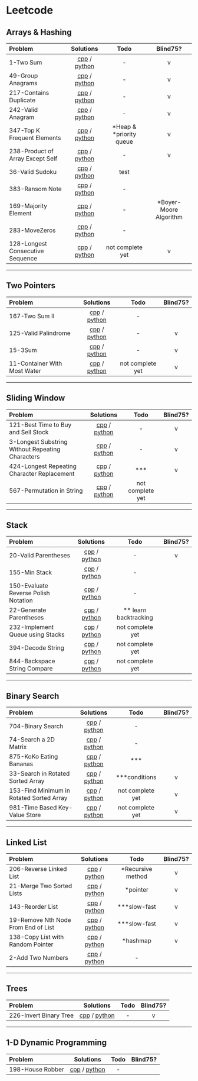 # Leetcode 

## Arrays & Hashing
|Problem|Solutions|Todo|Blind75?|
|:------|:-------:|:--:|:------:|
| 1-Two Sum | [cpp](Solutions/cpp/Array-and-Hashing/1-TwoSum.cpp) / [python](Solutions/NOSE.JPG) |  -  | v |
| 49-Group Anagrams | [cpp](Solutions/cpp/Array-and-Hashing/49-GroupAnagrams.cpp) / [python](Solutions/NOSE.JPG) | - | v |
| 217-Contains Duplicate | [cpp](Solutions/cpp/Array-and-Hashing/217-ContainsDuplicate.cpp) / [python](Solutions/NOSE.JPG) | - | v |
| 242-Valid Anagram | [cpp](Solutions/cpp/Array-and-Hashing/242-ValidAnagram.cpp) / [python](Solutions/NOSE.JPG) | - | v |
| 347-Top K Frequent Elements | [cpp](Solutions/cpp/Array-and-Hashing/347-Top-K-FrequentElements.cpp) / [python](Solutions/NOSE.JPG) | *Heap & *priority queue | v |
| 238-Product of Array Except Self | [cpp](Solutions/cpp/Array-and-Hashing/238-Product-of-ArrayExceptSelf.cpp) / [python](Solutions/NOSE.JPG) | - | v |
| 36-Valid Sudoku | [cpp](Solutions/cpp/Array-and-Hashing/36-ValidSudoku.cpp) / [python](Solutions/NOSE.JPG) | test |
| 383-Ransom Note | [cpp](Solutions/cpp/Array-and-Hashing/383-RansomNote.cpp) / [python](Solutions/NOSE.JPG) | - |
| 169-Majority Element | [cpp](Solutions/cpp/Array-and-Hashing/169-MajorityElement.cpp) / [python](Solutions/NOSE.JPG) | - | *Boyer-Moore Algorithm |
| 283-MoveZeros | [cpp](Solutions/cpp/Array-and-Hashing/283-MoveZeros.cpp) / [python](Solutions/NOSE.JPG) | - |
| 128-Longest Consecutive Sequence | [cpp](Solutions/cpp/Array-and-Hashing/128-Longest-Consecutive-Sequence.cpp) / [python](Solutions/NOSE.JPG) | not complete yet | v |

---

## Two Pointers
|Problem|Solutions|Todo|Blind75?|
|:------|:-------:|:--:|:------:|
| 167-Two Sum II | [cpp](Solutions/cpp/Two-pointers/167-TwoSumII.cpp) / [python](Solutions/NOSE.JPG) |  -  |
| 125-Valid Palindrome | [cpp](Solutions/cpp/Two-pointers/125-ValidPalindrome.cpp) / [python](Solutions/NOSE.JPG) |  -  | v |
| 15-3Sum | [cpp](Solutions/cpp/Two-pointers/15-3Sum.cpp) / [python](Solutions/NOSE.JPG) |  -  | v |
| 11-Container With Most Water | [cpp](Solutions/cpp/Two-pointers/11-ContainerWithMostWater.cpp) / [python](Solutions/NOSE.JPG) |  not complete yet  | v |

---

## Sliding Window
|Problem|Solutions|Todo|Blind75?|
|:------|:-------:|:--:|:------:|
| 121-Best Time to Buy and Sell Stock | [cpp](Solutions/cpp/Sliding-Window/121-BestTimeToBuyAndSellStock.cpp) / [python](Solutions/NOSE.JPG) |  -  | v |
| 3-Longest Substring Without Repeating Characters | [cpp](Solutions/cpp/Sliding-Window/3-LongestSubstringWithoutRepeatingCharacters.cpp) / [python](Solutions/NOSE.JPG) |  -  | v |
| 424-Longest Repeating Character Replacement | [cpp](Solutions/cpp/Sliding-Window/424-LongestRepeatingCharacterReplacement.cpp) / [python](Solutions/NOSE.JPG) |  ***  | v |
| 567-Permutation in String | [cpp](Solutions/cpp/Sliding-window/PermutationInString.cpp) / [python](Solutions/NOSE.JPG) |  not complete yet  |

---

## Stack
|Problem|Solutions|Todo|Blind75?|
|:------|:-------:|:--:|:------:|
| 20-Valid Parentheses | [cpp](Solutions/cpp/Stack/20-ValidParentheses.cpp) / [python](Solutions/NOSE.JPG) |  -  | v |
| 155-Min Stack | [cpp](https://github.com/csk1116/learn-DS-ALGO/blob/main/Stack/MinStack.cpp) / [python](Solutions/NOSE.JPG) |  -  |
| 150-Evaluate Reverse Polish Notation | [cpp](Solutions/cpp/Stack/150-EvaluateReversePolishNotation.cpp) / [python](Solutions/NOSE.JPG) |  -  |
| 22-Generate Parentheses | [cpp](Solutions/cpp/Stack/22-GenerateParentheses.cpp) / [python](Solutions/NOSE.JPG) |  ** learn backtracking  |
| 232-Implement Queue using Stacks | [cpp](Solutions/cpp/Stack/232-Implement-Queue-using-Stacks.cpp) / [python](Solutions/NOSE.JPG) |  not complete yet  |
| 394-Decode String | [cpp](Solutions/cpp/Stack/394-DecodeString.cpp) / [python](Solutions/NOSE.JPG) |  not complete yet  |
| 844-Backspace String Compare | [cpp](Solutions/cpp/Stack/844-BackspaceStringCompare.cpp) / [python](Solutions/NOSE.JPG) |  not complete yet  |

---

## Binary Search
|Problem|Solutions|Todo|Blind75?|
|:------|:-------:|:--:|:------:|
| 704-Binary Search | [cpp](https://github.com/csk1116/learn-DS-ALGO/blob/main/Search/BinarySearch.cpp) / [python](Solutions/NOSE.JPG) |  -  |
| 74-Search a 2D Matrix | [cpp](Solutions/cpp/Binary-search/74-Search-a-2D-Matrix) / [python](Solutions/NOSE.JPG) |  -  |
| 875-KoKo Eating Bananas | [cpp](Solutions/cpp/Binary-search/875-KoKoEatingBananas.cpp) / [python](Solutions/NOSE.JPG) |  ***  |
| 33-Search in Rotated Sorted Array | [cpp](Solutions/cpp/Binary-search/33-Search-In-RotatedSortedArray.cpp) / [python](Solutions/NOSE.JPG) |  ***conditions  | v |
| 153-Find Minimum in Rotated Sorted Array | [cpp](Solutions/cpp/Binary-search/153-Find-Minimum-in-Rotated-Sorted-Array.cpp) / [python](Solutions/NOSE.JPG) |  not complete yet  | v |
| 981-Time Based Key-Value Store | [cpp](Solutions/cpp/Binary-search/153-Find-Minimum-in-Rotated-Sorted-Array.cpp) / [python](Solutions/NOSE.JPG) |  not complete yet  | v |


---

## Linked List
|Problem|Solutions|Todo|Blind75?|
|:------|:-------:|:--:|:------:|
| 206-Reverse Linked List | [cpp](Solutions/cpp/LinkedList/206-ReverseLinkedList.exe) / [python](Solutions/NOSE.JPG) |  *Recursive method  | v |
| 21-Merge Two Sorted Lists | [cpp](Solutions/cpp/LinkedList/21-MergeTwoSortedLists.cpp) / [python](Solutions/NOSE.JPG) |  *pointer  | v |
| 143-Reorder List | [cpp](Solutions/cpp/LinkedList/143-ReorderList.cpp) / [python](Solutions/NOSE.JPG) |  ***slow-fast  | v |
| 19-Remove Nth Node From End of List | [cpp](Solutions/cpp/LinkedList/19-Remove-Nth-Node-From-End-of-List.cpp) / [python](Solutions/NOSE.JPG) |  ***slow-fast  | v |
| 138-Copy List with Random Pointer | [cpp](Solutions/cpp/LinkedList/138-Copy-List-with-Random-Pointer.cpp) / [python](Solutions/NOSE.JPG) | *hashmap | v |
| 2-Add Two Numbers | [cpp](Solutions/cpp/LinkedList/2-AddTwoNumbers.cpp) / [python](Solutions/NOSE.JPG) | - |
 
---

## Trees
|Problem|Solutions|Todo|Blind75?|
|:------|:-------:|:--:|:------:|
| 226-Invert Binary Tree | [cpp](Solutions/cpp/Trees/226-InvertBinaryTree.cpp) / [python](Solutions/NOSE.JPG) |  -  | v |

---

## 1-D Dynamic Programming
|Problem|Solutions|Todo|Blind75?|
|:------|:-------:|:--:|:------:|
| 198-House Robber | [cpp](Solutions/cpp/Dynamic-programming/198-HouseRobber.cpp) / [python](Solutions/NOSE.JPG) |  -  |




